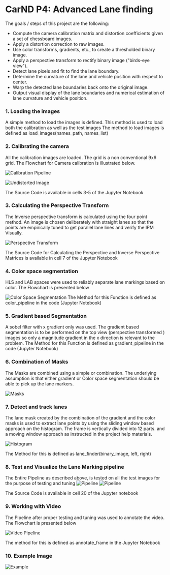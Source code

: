 # CarND P4: Advanced Lane finding
The goals / steps of this project are the following:

* Compute the camera calibration matrix and distortion coefficients given a set of chessboard images.
* Apply a distortion correction to raw images.
* Use color transforms, gradients, etc., to create a thresholded binary image.
* Apply a perspective transform to rectify binary image ("birds-eye view").
* Detect lane pixels and fit to find the lane boundary.
* Determine the curvature of the lane and vehicle position with respect to center.
* Warp the detected lane boundaries back onto the original image.
* Output visual display of the lane boundaries and numerical estimation of lane curvature and vehicle position.

### 1. Loading the images
A simple method to load the images is defined. This method is used to load both the calibration as well as the test images
The method to load images is defined as load_images(names_path, names_list)

### 2. Calibrating the camera
All the calibration images are loaded. The grid is a non conventional 9x6 grid.
The Flowchart for Camera calibration is illustrated below.

![Calibration Pipeline](./writeup_helpers/Calibration.png "Calibration")

![Undistorted Image](./writeup_helpers/undistort.png "Undistort")

The Source Code is available in cells 3-5 of the Jupyter Notebook

### 3. Calculating the Perspective Transform
The Inverse perspective transform is calculated using the four point method. An image is chosen deliberately with straight lanes so that the points are empirically tuned to get parallel lane lines and verify the IPM Visually.

![Perspective Transform](./writeup_helpers/ipm.png "Perspective")

The Source Code for Calculating the Perspective and Inverse Perspective Matrices is available in cell 7 of the Jupyter Notebook

### 4. Color space segmentation
HLS and LAB spaces were used to reliably separate lane markings based on color.
The Flowchart is presented below

![Color Space Segmentation](./writeup_helpers/color_pipeline.png "Color Based Segmentation")
The Method for this Function is defined as color_pipeline in the code (Jupyter Notebook)

### 5. Gradient based Segmentation
A sobel filter with x gradient only was used. The gradient based segmentation is to be performed on the top view (perspective transformed ) images so only a magnitude gradient in the x direction is relevant to the problem.
The Method for this Function is defined as gradient_pipeline in the code (Jupyter Notebook)

### 6. Combination of Masks
The Masks are combined using a simple or combination. The underlying assumption is that either gradient or Color space segmentation should be able to pick up the lane markers.

![Masks](./writeup_helpers/masks_new.png "Lane Mask")

### 7. Detect and track lanes
The lane mask created by the combination of the gradient and the color masks is used to extract lane points by using the sliding window based approach on the histogram. The frame is vertically divided into 12 parts. and a moving window approach as instructed in the project help materials.

![Histogram](./writeup_helpers/histogram.png "Histogram")

The Method for this is defined as lane_finder(binary_image, left, right)

### 8. Test and Visualize the Lane Marking pipeline
The Entire Pipeline as described above, is tested on all the test images for the purpose of testing and tuning
![Pipeline](./writeup_helpers/lane_pipeline_1.png "Pipeline 1")
![Pipeline](./writeup_helpers/lane_pipeline_2.png "Pipeline 2")

The Source Code is available in cell 20 of the Jupyter notebook

### 9. Working with Video
The Pipeline after proper testing and tuning was used to annotate the video. The Flowchart is presented below

![Video Pipeline](./writeup_helpers/video_pipeline.png "Video Pipeline")

The method for this is defined as annotate_frame in the Jupyter Notebook

### 10. Example Image
![Example](./writeup_helpers/example.png "Examples")
